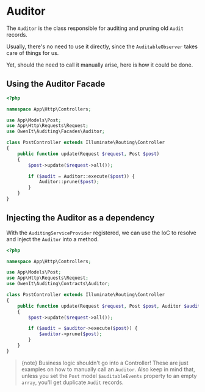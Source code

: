 # Auditor

The `Auditor` is the class responsible for auditing and pruning old `Audit` records.

Usually, there's no need to use it directly, since the `AuditableObserver` takes care of things for us.

Yet, should the need to call it manually arise, here is how it could be done.

## Using the Auditor Facade

```php
<?php

namespace App\Http\Controllers;

use App\Models\Post;
use App\Http\Requests\Request;
use OwenIt\Auditing\Facades\Auditor;

class PostController extends Illuminate\Routing\Controller
{
    public function update(Request $request, Post $post)
    {
        $post->update($request->all());

        if ($audit = Auditor::execute($post)) {
            Auditor::prune($post);
        }
    }
}
```

## Injecting the Auditor as a dependency

With the `AuditingServiceProvider` registered, we can use the IoC to resolve and inject the `Auditor` into a method.

```php
<?php

namespace App\Http\Controllers;

use App\Models\Post;
use App\Http\Requests\Request;
use OwenIt\Auditing\Contracts\Auditor;

class PostController extends Illuminate\Routing\Controller
{
    public function update(Request $request, Post $post, Auditor $auditor)
    {
        $post->update($request->all());

        if ($audit = $auditor->execute($post)) {
            $auditor->prune($post);
        }
    }
}
```

> {note} Business logic shouldn't go into a Controller! These are just examples on how to manually call an `Auditor`. Also keep in mind that, unless you set the `Post` model `$auditableEvents` property to an empty `array`, you'll get duplicate `Audit` records.
